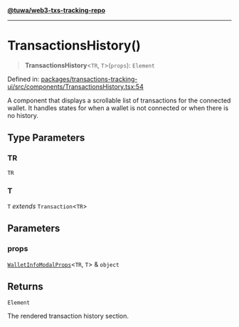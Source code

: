 [**@tuwa/web3-txs-tracking-repo**](../../../README.md)

***

# TransactionsHistory()

> **TransactionsHistory**\<`TR`, `T`\>(`props`): `Element`

Defined in: [packages/transactions-tracking-ui/src/components/TransactionsHistory.tsx:54](https://github.com/TuwaIO/web3-transactions-tracking/blob/1aebbce149913a5fb7a35a60e4556bc602bd2f8e/packages/transactions-tracking-ui/src/components/TransactionsHistory.tsx#L54)

A component that displays a scrollable list of transactions for the connected wallet.
It handles states for when a wallet is not connected or when there is no history.

## Type Parameters

### TR

`TR`

### T

`T` *extends* `Transaction`\<`TR`\>

## Parameters

### props

[`WalletInfoModalProps`](../interfaces/WalletInfoModalProps.md)\<`TR`, `T`\> & `object`

## Returns

`Element`

The rendered transaction history section.
